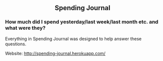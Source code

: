 <h2 align="center">Spending Journal</h2>

### How much did I spend yesterday/last week/last month etc. and what were they?

Everything in Spending Journal was designed to help answer these questions.

Website: http://spending-journal.herokuapp.com/
